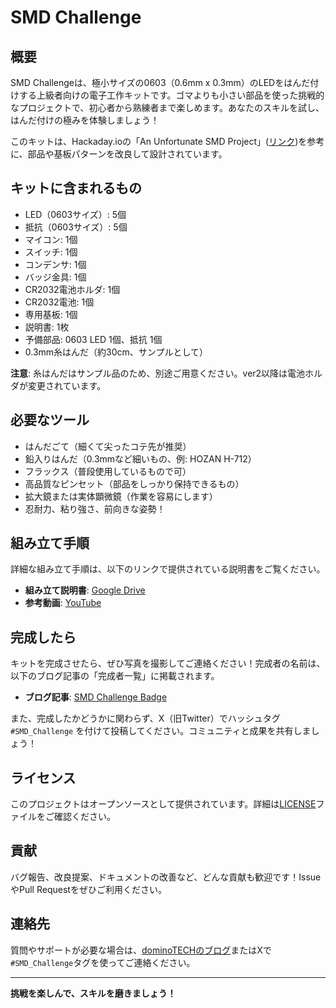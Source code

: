 # SMD Challenge

## 概要

SMD Challengeは、極小サイズの0603（0.6mm x 0.3mm）のLEDをはんだ付けする上級者向けの電子工作キットです。ゴマよりも小さい部品を使った挑戦的なプロジェクトで、初心者から熟練者まで楽しめます。あなたのスキルを試し、はんだ付けの極みを体験しましょう！

このキットは、Hackaday.ioの「An Unfortunate SMD Project」([リンク](https://hackaday.io/project/25265-an-unfortunate-smd-project))を参考に、部品や基板パターンを改良して設計されています。

## キットに含まれるもの

- LED（0603サイズ）: 5個
- 抵抗（0603サイズ）: 5個
- マイコン: 1個
- スイッチ: 1個
- コンデンサ: 1個
- バッジ金具: 1個
- CR2032電池ホルダ: 1個
- CR2032電池: 1個
- 専用基板: 1個
- 説明書: 1枚
- 予備部品: 0603 LED 1個、抵抗 1個
- 0.3mm糸はんだ（約30cm、サンプルとして）

**注意**: 糸はんだはサンプル品のため、別途ご用意ください。ver2以降は電池ホルダが変更されています。

## 必要なツール

- はんだごて（細くて尖ったコテ先が推奨）
- 鉛入りはんだ（0.3mmなど細いもの、例: HOZAN H-712）
- フラックス（普段使用しているもので可）
- 高品質なピンセット（部品をしっかり保持できるもの）
- 拡大鏡または実体顕微鏡（作業を容易にします）
- 忍耐力、粘り強さ、前向きな姿勢！

## 組み立て手順

詳細な組み立て手順は、以下のリンクで提供されている説明書をご覧ください。

- **組み立て説明書**: [Google Drive](https://drive.google.com/file/d/1jW6SqGaTigMZF2276e7zI8KazXOkSFhc/view?usp=sharing)
- **参考動画**: [YouTube](https://youtu.be/hwRiR8ovcfM)

## 完成したら

キットを完成させたら、ぜひ写真を撮影してご連絡ください！完成者の名前は、以下のブログ記事の「完成者一覧」に掲載されます。

- **ブログ記事**: [SMD Challenge Badge](https://dominotech.blogspot.com/2024/08/smd-challenge-badge.html)

また、完成したかどうかに関わらず、X（旧Twitter）でハッシュタグ `#SMD_Challenge` を付けて投稿してください。コミュニティと成果を共有しましょう！

## ライセンス

このプロジェクトはオープンソースとして提供されています。詳細は[LICENSE](LICENSE)ファイルをご確認ください。

## 貢献

バグ報告、改良提案、ドキュメントの改善など、どんな貢献も歓迎です！IssueやPull Requestをぜひご利用ください。

## 連絡先

質問やサポートが必要な場合は、[dominoTECHのブログ](https://dominotech.blogspot.com)またはXで`#SMD_Challenge`タグを使ってご連絡ください。

---

**挑戦を楽しんで、スキルを磨きましょう！**
